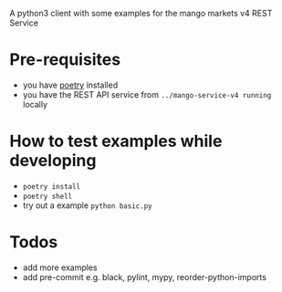 
A python3 client with some examples for the mango markets v4 REST Service

# Pre-requisites
* you have [poetry](https://python-poetry.org/docs/#installation) installed
* you have the REST API service from `../mango-service-v4 running` locally


# How to test examples while developing
* `poetry install`
* `poetry shell`
* try out a example `python basic.py`

# Todos
* add more examples
* add pre-commit e.g. black, pylint, mypy, reorder-python-imports 
